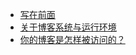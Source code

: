 <!-- docs/_sidebar.md -->

* [写在前面](/tutorial/)
* [关于博客系统与运行环境](/tutorial/course1)
* [你的博客是怎样被访问的？](/tutorial/course2)